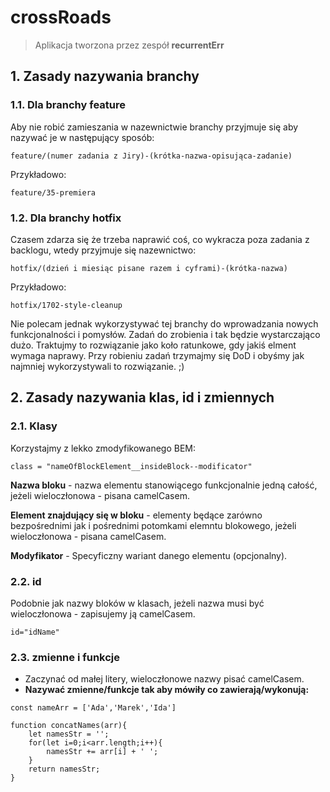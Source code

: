 # crossRoads
> Aplikacja tworzona przez zespół **recurrentErr**

## 1. Zasady nazywania branchy

### 1.1. **Dla branchy feature**

Aby nie robić zamieszania w nazewnictwie branchy przyjmuje się aby nazywać je w następujący sposób:
```
feature/(numer zadania z Jiry)-(krótka-nazwa-opisująca-zadanie)
```
Przykładowo:
```
feature/35-premiera
```

### 1.2. **Dla branchy hotfix**
Czasem zdarza się że trzeba naprawić coś, co wykracza poza zadania z backlogu, wtedy przyjmuje się nazewnictwo:
```
hotfix/(dzień i miesiąc pisane razem i cyframi)-(krótka-nazwa)
```
Przykładowo:
```
hotfix/1702-style-cleanup
```

Nie polecam jednak wykorzystywać tej branchy do wprowadzania nowych funkcjonalności i pomysłów. Zadań do zrobienia i tak będzie wystarczająco dużo. Traktujmy to rozwiązanie jako koło ratunkowe, gdy jakiś elment wymaga naprawy. Przy robieniu zadań trzymajmy się DoD i obyśmy jak najmniej wykorzystywali to rozwiązanie. ;)

## 2. Zasady nazywania klas, id i zmiennych

### 2.1. **Klasy**
Korzystajmy z lekko zmodyfikowanego BEM:
```
class = "nameOfBlockElement__insideBlock--modificator"
```
**Nazwa bloku** - nazwa elementu stanowiącego funkcjonalnie jedną całość, jeżeli wieloczłonowa - pisana camelCasem.

**Element znajdujący się w bloku** - elementy będące zarówno bezpośrednimi jak i pośrednimi potomkami elemntu blokowego, jeżeli wieloczłonowa - pisana camelCasem.

**Modyfikator** - Specyficzny wariant danego elementu (opcjonalny).

### 2.2. **id**

Podobnie jak nazwy bloków w klasach, jeżeli nazwa musi być wieloczłonowa - zapisujemy ją camelCasem.

```
id="idName"
```

### 2.3. **zmienne i funkcje**

- Zaczynać od małej litery, wieloczłonowe nazwy pisać camelCasem.
- **Nazywać zmienne/funkcje tak aby mówiły co zawierają/wykonują:**

```
const nameArr = ['Ada','Marek','Ida']
```
```
function concatNames(arr){
    let namesStr = '';
    for(let i=0;i<arr.length;i++){
        namesStr += arr[i] + ' ';
    }
    return namesStr;
}
```